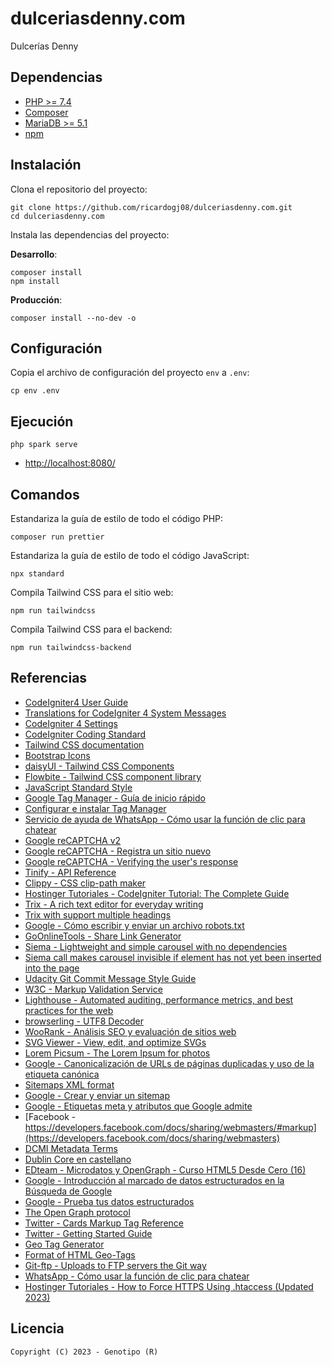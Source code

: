# dulceriasdenny.com

Dulcerías Denny

## Dependencias

* [PHP >= 7.4](https://www.php.net/)
* [Composer](https://getcomposer.org/)
* [MariaDB >= 5.1](https://mariadb.org/)
* [npm](https://www.npmjs.com/)

## Instalación

Clona el repositorio del proyecto:

	git clone https://github.com/ricardogj08/dulceriasdenny.com.git
	cd dulceriasdenny.com

Instala las dependencias del proyecto:

**Desarrollo**:

	composer install
	npm install

**Producción**:

	composer install --no-dev -o

## Configuración 

Copia el archivo de configuración del proyecto `env` a `.env`:

	cp env .env

## Ejecución

    php spark serve

* <http://localhost:8080/>

## Comandos

Estandariza la guía de estilo de todo el código PHP:

	composer run prettier

Estandariza la guía de estilo de todo el código JavaScript:

	npx standard

Compila Tailwind CSS para el sitio web:

	npm run tailwindcss

Compila Tailwind CSS para el backend:

	npm run tailwindcss-backend

## Referencias

* [CodeIgniter4 User Guide](https://codeigniter4.github.io/userguide/)
* [Translations for CodeIgniter 4 System Messages](https://github.com/codeigniter4/translations)
* [CodeIgniter 4 Settings](https://github.com/codeigniter4/settings)
* [CodeIgniter Coding Standard](https://github.com/CodeIgniter/coding-standard)
* [Tailwind CSS documentation](https://tailwindcss.com/docs/installation)
* [Bootstrap Icons](https://icons.getbootstrap.com/)
* [daisyUI - Tailwind CSS Components](https://daisyui.com/)
* [Flowbite - Tailwind CSS component library](https://flowbite.com/)
* [JavaScript Standard Style](https://standardjs.com/)
* [Google Tag Manager - Guía de inicio rápido](https://developers.google.com/tag-manager/quickstart?hl=es)
* [Configurar e instalar Tag Manager](https://support.google.com/tagmanager/answer/6103696?hl=es)
* [Servicio de ayuda de WhatsApp - Cómo usar la función de clic para chatear](https://faq.whatsapp.com/5913398998672934/?helpref=uf_share)
* [Google reCAPTCHA v2](https://developers.google.com/recaptcha/docs/display)
* [Google reCAPTCHA - Registra un sitio nuevo](https://www.google.com/recaptcha/admin/create)
* [Google reCAPTCHA - Verifying the user's response](https://developers.google.com/recaptcha/docs/verify)
* [Tinify - API Reference](https://tinypng.com/developers/reference/php)
* [Clippy - CSS clip-path maker](https://bennettfeely.com/clippy/)
* [Hostinger Tutoriales - CodeIgniter Tutorial: The Complete Guide](https://www.hostinger.com/tutorials/codeigniter-tutorial)
* [Trix - A rich text editor for everyday writing](https://trix-editor.org/)
* [Trix with support multiple headings](https://github.com/Quimbee/trix)
* [Google - Cómo escribir y enviar un archivo robots.txt](https://developers.google.com/search/docs/crawling-indexing/robots/create-robots-txt?hl=es)
* [GoOnlineTools - Share Link Generator](https://goonlinetools.com/share-link-generator/)
* [Siema - Lightweight and simple carousel with no dependencies](https://pawelgrzybek.github.io/siema/)
* [Siema call makes carousel invisible if element has not yet been inserted into the page](https://github.com/pawelgrzybek/siema/issues/127)
* [Udacity Git Commit Message Style Guide](https://udacity.github.io/git-styleguide/)
* [W3C - Markup Validation Service](https://validator.w3.org/)
* [Lighthouse - Automated auditing, performance metrics, and best practices for the web](https://github.com/GoogleChrome/lighthouse)
* [browserling - UTF8 Decoder](https://www.browserling.com/tools/utf8-decode)
* [WooRank - Análisis SEO y evaluación de sitios web](https://www.woorank.com/es/extension)
* [SVG Viewer - View, edit, and optimize SVGs](https://www.svgviewer.dev/)
* [Lorem Picsum - The Lorem Ipsum for photos](https://picsum.photos/)
* [Google - Canonicalización de URLs de páginas duplicadas y uso de la etiqueta canónica](https://developers.google.com/search/docs/crawling-indexing/consolidate-duplicate-urls?hl=es)
* [Sitemaps XML format](https://www.sitemaps.org/protocol.html)
* [Google - Crear y enviar un sitemap](https://developers.google.com/search/docs/crawling-indexing/sitemaps/build-sitemap?hl=es)
* [Google - Etiquetas meta y atributos que Google admite](https://developers.google.com/search/docs/crawling-indexing/special-tags?hl=es)
* [Facebook - https://developers.facebook.com/docs/sharing/webmasters/#markup](https://developers.facebook.com/docs/sharing/webmasters)
* [DCMI Metadata Terms](https://www.dublincore.org/specifications/dublin-core/dcmi-terms/)
* [Dublin Core en castellano](https://www.rediris.es/search/dces/)
* [EDteam - Microdatos y OpenGraph - Curso HTML5 Desde Cero (16)](https://youtu.be/M0WuqvwFLyo)
* [Google - Introducción al marcado de datos estructurados en la Búsqueda de Google](https://developers.google.com/search/docs/appearance/structured-data/intro-structured-data?hl=es)
* [Google - Prueba tus datos estructurados](https://developers.google.com/search/docs/appearance/structured-data?hl=es)
* [The Open Graph protocol](https://www.ogp.me/)
* [Twitter - Cards Markup Tag Reference](https://developer.twitter.com/en/docs/twitter-for-websites/cards/overview/markup)
* [Twitter - Getting Started Guide](https://developer.twitter.com/en/docs/twitter-for-websites/cards/guides/getting-started)
* [Geo Tag Generator](https://www.geo-tag.de/generator/en.html)
* [Format of HTML Geo-Tags](https://www.geo-tag.de/informator/en2.html)
* [Git-ftp - Uploads to FTP servers the Git way](https://github.com/git-ftp/git-ftp)
* [WhatsApp - Cómo usar la función de clic para chatear](https://faq.whatsapp.com/5913398998672934/?helpref=hc_fnav&locale=es_LA)
* [Hostinger Tutoriales - How to Force HTTPS Using .htaccess (Updated 2023)](https://www.hostinger.com/tutorials/ssl/force-https-using-htaccess)

## Licencia

    Copyright (C) 2023 - Genotipo (R)
